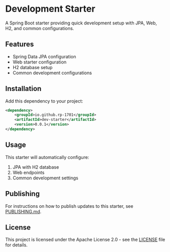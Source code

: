 # Development Starter

A Spring Boot starter providing quick development setup with JPA, Web, H2, and common configurations.

## Features

- Spring Data JPA configuration
- Web starter configuration
- H2 database setup
- Common development configurations

## Installation

Add this dependency to your project:

```xml
<dependency>
    <groupId>io.github.rp-1701</groupId>
    <artifactId>dev-starter</artifactId>
    <version>0.0.1</version>
</dependency>
```

## Usage

This starter will automatically configure:

1. JPA with H2 database
2. Web endpoints
3. Common development settings

## Publishing

For instructions on how to publish updates to this starter, see [PUBLISHING.md](PUBLISHING.md).

## License

This project is licensed under the Apache License 2.0 - see the [LICENSE](LICENSE) file for details. 